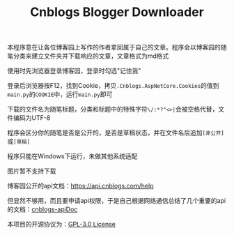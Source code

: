 <h1 align="center">
   Cnblogs Blogger Downloader
  <br>
  <br>
</h1>

本程序意在让各位博客园上写作的作者拿回属于自己的文章。程序会以博客园的随笔分类来建立文件夹并下载响应的文章，文章格式为md格式

使用时先浏览器登录博客园，登录时勾选"记住我"

登录后浏览器按F12，找到Cookie，拷贝`.Cnblogs.AspNetCore.Cookies`的值到`main.py`的`COOKIE`中，运行`main.py`即可

下载的文件名为随笔标题，分类和标题中的特殊字符`\/:*?"<>|`会被空格代替，文件编码为UTF-8

程序会区分你的随笔是否是公开的，是否是草稿状态，并在文件名后追加`[非公开]`或`[草稿]`

程序只能在Windows下运行，未做其他系统适配

图片暂不支持下载

博客园公开的api文档：https://api.cnblogs.com/help

但显然不够用，而且要申请api权限，于是自己根据网络通信总结了几个重要的api的文档：[cnblogs-apiDoc](/lib/cnblogs-apiDoc.md)

本项目的开源协议为：[GPL-3.0 License](/LICENSE)